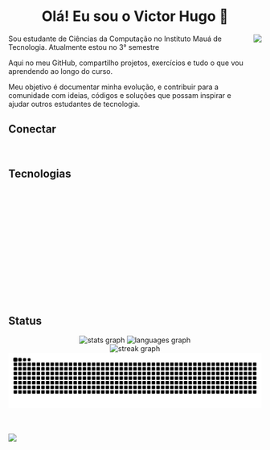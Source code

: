 <!-- SOBRE -->
<h1 align="center">Olá! Eu sou o Victor Hugo 👋</h1>
<div>
  <img align="right" height="170px" src="https://www.alura.com.br/artigos/assets/hello-world-em-varias-linguagens/imagem1.gif""/>
    <div>
      <p align="left" text_align="justify">Sou estudante de Ciências da Computação no Instituto Mauá de Tecnologia. Atualmente estou no 3° semestre </p>
      <p align="left" text_align="justify">Aqui no meu GitHub, compartilho projetos, exercícios e tudo o que vou aprendendo ao longo do curso. </p>
      <p align="left" text_align="justify">Meu objetivo é documentar minha evolução, e contribuir para a comunidade com ideias, códigos e soluções que possam inspirar e ajudar outros estudantes de tecnologia. </p>
    </div>
</div>


<!-- CONECTAR -->
<h2 align="left">Conectar</h4>
<div align="left">
  <a href="mailto:victorhotpinho7@gmail.com" target="_blank"><img src="https://img.shields.io/badge/Gmail-D14836?style=for-the-badge&logo=gmail&logoColor=white" alt=""></a>
  <a href="https://www.linkedin.com/in/victor-hugo-pinho/" target="_blank"><img src="https://img.shields.io/badge/LinkedIn-0077B5?style=for-the-badge&logo=linkedin&logoColor=white" alt=""></a>
  <a href="https://www.victorhugopinho.com.br" target="_blank"><img src="https://img.shields.io/badge/website-000000?style=for-the-badge&logo=About.me&logoColor=white" alt=""></a>
  <!-- http://portifoliovictor.s3-website-sa-east-1.amazonaws.com/ -->
</div>


<!-- TECNOLOGIAS -->
<h2 align="left">Tecnologias</h4>
<!-- Linguagens -->
<div align="left">
  <img src="https://img.shields.io/badge/HTML5-E34F26?style=for-the-badge&logo=html5&logoColor=white" alt="">
  <img src="https://img.shields.io/badge/CSS3-1572B6?style=for-the-badge&logo=css3&logoColor=white" alt="">
  <img src="https://img.shields.io/badge/JavaScript-F7DF1E?style=for-the-badge&logo=javascript&logoColor=black" alt="">
  <img src="https://img.shields.io/badge/C%23-39457E?style=for-the-badge&logo=c-sharp&logoColor=white" alt="">
  <img src="https://img.shields.io/badge/Java-ED8B00?style=for-the-badge&logo=openjdk&logoColor=white" alt="">  
  <img src="https://img.shields.io/badge/Python-3776AB?style=for-the-badge&logo=python&logoColor=white" alt="">  
</div>
<br>
<!-- Back-End -->
<div align="left">
  <img src="https://img.shields.io/badge/SQL%20Server-CC2927?style=for-the-badge&logo=microsoft-sql-server&logoColor=white" alt="">
  <img src="https://img.shields.io/badge/MySQL-005C84?style=for-the-badge&logo=mysql&logoColor=white" alt="">
  <img src="https://img.shields.io/badge/MongoDB-4EA94B?style=for-the-badge&logo=mongodb&logoColor=white" alt="">
  <img src="https://img.shields.io/badge/Node.js-43853D?style=for-the-badge&logo=node.js&logoColor=white" alt="">
</div>
<br>
<!-- Framework -->
<div align="left">
  <img src="https://img.shields.io/badge/Bootstrap-563D7C?style=for-the-badge&logo=bootstrap&logoColor=white" alt="">  
</div>
<br>
<!-- Versionamento -->
<div align="left">
  <img src="https://img.shields.io/badge/GIT-E44C30?style=for-the-badge&logo=git&logoColor=white" alt="">
  <img src="https://img.shields.io/badge/GitHub-181717?style=for-the-badge&logo=github&logoColor=white" alt="">
</div>
<br>
<!-- Design -->
<div align="left">
  <img src="https://img.shields.io/badge/Figma-F24E1E?style=for-the-badge&logo=figma&logoColor=white" alt="">
  <img src="https://img.shields.io/badge/Canva-%2300C4CC.svg?&style=for-the-badge&logo=Canva&logoColor=white" alt="">
</div>
<br>
<!-- Ferramentas -->
<div align="left">
  <img src="https://img.shields.io/badge/Notion-%23000000.svg?style=for-the-badge&logo=notion&logoColor=white" alt="">
  <img src="https://img.shields.io/badge/Obsidian-%23483699.svg?style=for-the-badge&logo=obsidian&logoColor=white" alt="">
  <img src="https://img.shields.io/badge/Trello-%23026AA7.svg?style=for-the-badge&logo=Trello&logoColor=white" alt="">
  <img src="https://img.shields.io/badge/Azure_DevOps-0078D7?style=for-the-badge&logo=azure-devops&logoColor=white" alt="">
</div>
<br>
<!-- Metodologias Ágeis -->
<div align="left">
  <img src="https://img.shields.io/badge/Scrum-6DB33F?style=for-the-badge&logo=scrumalliance&logoColor=white" alt="">
  <img src="https://img.shields.io/badge/Kanban-%23026AA7.svg?style=for-the-badge&logo=kanban&logoColor=white" alt="">
</div>


<!-- STATUS -->
<h2 align="left">Status</h2>
<!-- Gráficos -->
<div align="center">
  <img src="https://github-readme-stats.vercel.app/api?username=VictorHugo-7&hide_title=false&hide_rank=false&show_icons=true&include_all_commits=true&count_private=true&disable_animations=false&theme=github_dark&locale=en&hide_border=true&order=1" height="170" alt="stats graph"  />
  <img src="https://github-readme-stats.vercel.app/api/top-langs?username=VictorHugo-7&locale=en&hide_title=false&layout=compact&card_width=320&langs_count=6&theme=github_dark&hide_border=true&order=2" height="170" alt="languages graph"  />
</div>
<div align="center">
  <img src="https://streak-stats.demolab.com?user=VictorHugo-7&locale=en&mode=daily&theme=github_dark&hide_border=true&border_radius=4&order=3" height="180" alt="streak graph"  />
</div>
<!-- Gráficos Snake-->
<div align="center">
<picture >
    <source media" (prefers-color-scheme: dark)"
        srcset="https://raw.githubusercontent.com/victorhugo-7/victorhugo-7/output/github-contribution-grid-snake-dark.svg">
    <source media="(prefers-color-scheme: light)"
        srcset="https://raw.githubusercontent.com/victorhugo-7/victorhugo-7/output/github-contribution-grid-snake.svg">
    <img alt="github contribution grid snake animation"
        src="https://raw.githubusercontent.com/victorhugo-7/victorhugo-7/output/github-contribution-grid-snake.svg">
</picture>
</div>
<br><br>


<!-- ESTATÍSTICAS -->
![](https://visitor-badge.laobi.icu/badge?page_id=VictorHugo-7)  
